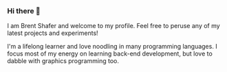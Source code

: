 ### Hi there 👋

I am Brent Shafer and welcome to my profile. Feel free to peruse any of my latest projects and experiments! 

I'm a lifelong learner and love noodling in many programming languages. I focus most of my energy on learning back-end development, but love to dabble with graphics programming too.

<!--
**bshafer93/bshafer93** is a ✨ _special_ ✨ repository because its `README.md` (this file) appears on your GitHub profile.

Here are some ideas to get you started:

- 🔭 I’m currently working on ...
- 🌱 I’m currently learning ...
- 👯 I’m looking to collaborate on ...
- 🤔 I’m looking for help with ...
- 💬 Ask me about ...
- 📫 How to reach me: ...
- 😄 Pronouns: ...
- ⚡ Fun fact: ...
-->
